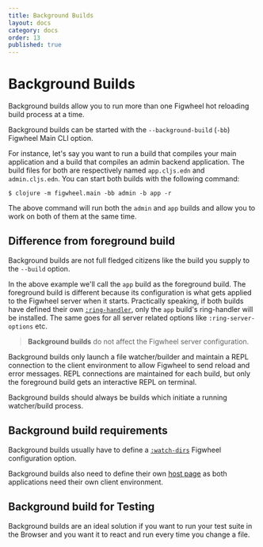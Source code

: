 ```yaml
---
title: Background Builds
layout: docs
category: docs
order: 13
published: true
---
```


# Background Builds

<div class="lead-in">Background builds allow you to run more than one
Figwheel hot reloading build process at a time.</div>

Background builds can be started with the `--background-build` (`-bb`)
Figwheel Main CLI option.

For instance, let's say you want to run a build that compiles your
main application and a build that compiles an admin backend
application. The build files for both are respectively named
`app.cljs.edn` and `admin.cljs.edn`. You can start both builds with
the following command:

```shell
$ clojure -m figwheel.main -bb admin -b app -r
```

The above command will run both the `admin` and `app` builds and allow
you to work on both of them at the same time.

## Difference from foreground build

Background builds are not full fledged citizens like the build you
supply to the `--build` option.

In the above example we'll call the `app` build as the foreground
build. The foreground build is different because its configuration is
what gets applied to the Figwheel server when it starts. Practically
speaking, if both builds have defined their own
[`:ring-handler`][ring-handler], only the `app` build's ring-handler
will be installed. The same goes for all server related options like
`:ring-server-options` etc.

> **Background builds** do not affect the Figwheel server configuration.

Background builds only launch a file watcher/builder and maintain a
REPL connection to the client environment to allow Figwheel to send
reload and error messages. REPL connections are maintained for each
build, but only the foreground build gets an interactive REPL on
terminal.

Background builds should always be builds which initiate a running
watcher/build process.

## Background build requirements

Background builds usually have to define a [`:watch-dirs`][watch-dirs] Figwheel
configuration option.

Background builds also need to define their own [host page][host-page]
as both applications need their own client environment.

## Background build for Testing

Background builds are an ideal solution if you want to run your test
suite in the Browser and you want it to react and run every time you
change a file.

[host-page]: your_own_page
[watch-dirs]: ../config-options#watch-dirs
[ring-handler]: ../config-options#ring-handler
